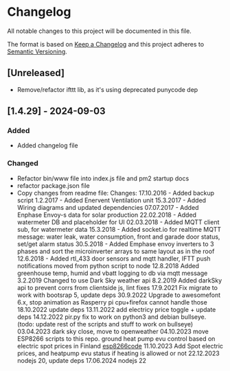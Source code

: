 # Changelog
All notable changes to this project will be documented in this file.

The format is based on [Keep a Changelog](http://keepachangelog.com/en/1.0.0/)
and this project adheres to [Semantic Versioning](http://semver.org/spec/v2.0.0.html).

## [Unreleased]
- Remove/refactor ifttt lib, as it's using deprecated punycode dep

## [1.4.29] - 2024-09-03
### Added
- Added changelog file
### Changed
- Refactor bin/www file into index.js file and pm2 startup docs
- refactor package.json file
- Copy changes from readme file:
    Changes:
    17.10.2016 - Added backup script
    1.2.2017 - Added Enervent Ventilation unit
    15.3.2017 - Added Wiring diagrams and updated dependencies
    07.07.2017 - Added Enphase Envoy-s data for solar production
    22.02.2018 - Added watermeter DB and placeholder for UI
    02.03.2018 - Added MQTT client sub, for watermeter data
    15.3.2018 - Added socket.io for realtime MQTT message: water leak, water consumption, front and garade door status, set/get alarm status
    30.5.2018 - Added Emphase envoy inverters to 3 phases and sort the microinverter arrays to same layout as in the roof
    12.6.2018 - Added rtl_433 door sensors and mqtt handler, IFTT push notifications moved from python script to node
    12.8.2018 Added greenhouse temp, humid and vbatt logging to db via mqtt message
    3.2.2019 Changed to use Dark Sky weather api
    8.2.2019 Added darkSky api to prevent corrs from clientside js, lint fixes
    17.9.2021 Fix migrate to work with bootsrap 5, update deps
    30.9.2022 Upgrade to awesomefont 6.x, stop animation as Rasperry pi cpu+firefox cannot handle those
    18.10.2022 update deps
    13.11.2022 add electricy price toggle + update deps
    14.12.2022 pir.py fix to work on python3 and debian bullseye. (todo: update rest of the scripts and stuff to work on bullseye)
    03.04.2023 dark sky close, move to openweather
    04.10.2023 move ESP8266 scripts to this repo. ground heat pump evu control based on electric spot prices in
    Finland
    [esp8266code](_iot_devices/esp8266/README.md)
    11.10.2023 Add Spot electric prices, and heatpump evu status if heating is allowed or not
    22.12.2023 nodejs 20, update deps
    17.06.2024 nodejs 22
